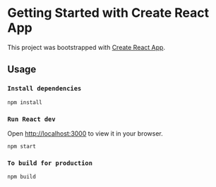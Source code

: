 # Getting Started with Create React App

This project was bootstrapped with [Create React App](https://github.com/facebook/create-react-app).

## Usage

### `Install dependencies`
```
npm install
```
### `Run React dev `
Open [http://localhost:3000](http://localhost:3000) to view it in your browser.
```
npm start
```
### `To build for production`
```
npm build
```

